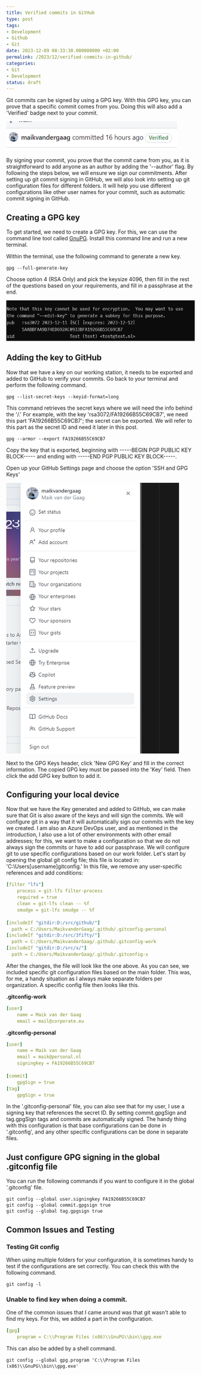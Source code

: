 ```yaml
---
title: Verified commits in GitHub
type: post
tags:
- Development
- Github
- Git
date: 2023-12-09 08:33:30.000000000 +02:00
permalink: /2023/12/verified-commits-in-github/
categories:
- Git
- Development
status: draft
---
```


Git commits can be signed by using a GPG key. With this GPG key, you can prove that a specific commit comes from you. Doing this will also add a 'Verified' badge next to your commit.

![Verfified Commit](/assets/images/2023/github-verified.png)

By signing your commit, you prove that the commit came from you, as it is straightforward to add anyone as an author by adding the '--author' flag. By following the steps below, we will ensure we sign our commitments.
After setting up git commit signing in GitHub, we will also look into setting up git configuration files for different folders. It will help you use different configurations like other user names for your commit, such as automatic commit signing in GitHub.

## Creating a GPG key
To get started, we need to create a GPG key. For this, we can use the command line tool called [GnuPG](https://www.gnupg.org/download/). Install this command line and run a new terminal.

Within the terminal, use the following command to generate a new key.

```shell
gpg --full-generate-key
```

Choose option 4 (RSA Only) and pick the keysize 4096, then fill in the rest of the questions based on your requirements, and fill in a passphrase at the end.

![Generated Key](/assets/images/2023/github-generated-key.png)

## Adding the key to GitHub
Now that we have a key on our working station, it needs to be exported and added to GitHub to verify your commits. Go back to your terminal and perform the following command.

```shell
gpg --list-secret-keys --keyid-format=long
```

This command retrieves the secret keys where we will need the info behind the '/.' For example, with the key 'rsa3072/FA19266B55C69CB7', we need this part 'FA19266B55C69CB7'; the secret can be exported. We will refer to this part as the secret ID and need it later in this post.

```shell
gpg --armor --export FA19266B55C69CB7
```

Copy the key that is exported, beginning with -----BEGIN PGP PUBLIC KEY BLOCK----- and ending with -----END PGP PUBLIC KEY BLOCK-----.

Open up your GitHub Settings page and choose the option 'SSH and GPG Keys'

![GitHub settings](/assets/images/2023/github-settings.png)

Next to the GPG Keys header, click 'New GPG Key' and fill in the correct information. The copied GPG key must be passed into the 'Key' field. Then click the add GPG key button to add it.

## Configuring your local device

Now that we have the Key generated and added to GitHub, we can make sure that Git is also aware of the keys and will sign the commits. We will configure git in a way that it will automatically sign our commits with the key we created. I am also an Azure DevOps user, and as mentioned in the introduction, I also use a lot of other environments with other email addresses; for this, we want to make a configuration so that we do not always sign the commits or have to add our passphrase.
We will configure git to use specific configurations based on our work folder. Let's start by opening the global git config file; this file is located in: 'C:\Users\[username]gitconfig.' In this file, we remove any user-specific references and add conditions:

```yaml
[filter "lfs"]
	process = git-lfs filter-process
	required = true
	clean = git-lfs clean -- %f
	smudge = git-lfs smudge -- %f

[includeIf "gitdir:D:/src/github/"]
  path = C:/Users/MaikvanderGaag/.github/.gitconfig-personal
[includeIf "gitdir:D:/src/3fifty/"]
  path = C:/Users/MaikvanderGaag/.github/.gitconfig-work
[includeIf "gitdir:D:/src/x/"]
  path = C:/Users/MaikvanderGaag/.github/.gitconfig-x
```

After the changes, the file will look like the one above. As you can see, we included specific git configuration files based on the main folder. This was, for me, a handy situation as I always make separate folders per organization. A specific config file then looks like this.

**.gitconfig-work**

```yaml
[user]
	name = Maik van der Gaag
	email = mail@corporate.eu
```

**.gitconfig-personal**

```yaml
[user]
	name = Maik van der Gaag
	email = maik@personal.nl
	signingkey = FA19266B55C69CB7

[commit]
	gpgSign = true
[tag]
	gpgSign = true
```


In the '.gitconfig-personal' file, you can also see that for my user, I use a signing key that references the secret ID. By setting commit.gpgSign and tag.gpgSign tags and commits are automatically signed. The handy thing with this configuration is that base configurations can be done in '.gitconfig', and any other specific configurations can be done in separate files.

## Just configure GPG signing in the global .gitconfig file

You can run the following commands if you want to configure it in the global '.gitconfig' file.

```Shell
git config --global user.signingkey FA19266B55C69CB7
git config --global commit.gpgsign true
git config --global tag.gpgsign true
```

## Common Issues and Testing

### Testing Git config
When using multiple folders for your configuration, it is sometimes handy to test if the configurations are set correctly. You can check this with the following command.

```Shell
git config -l
```

### Unable to find key when doing a commit.

One of the common issues that I came around was that git wasn't able to find my keys. For this, we added a part in the configuration.

```yaml
[gpg]
	program = C:\\Program Files (x86)\\GnuPG\\bin\\gpg.exe
```

This can also be added by a shell command.

```Shell
git config --global gpg.program 'C:\\Program Files (x86)\\GnuPG\\bin\\gpg.exe'
```


